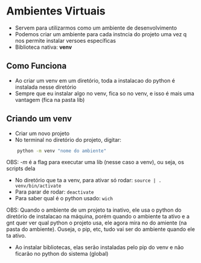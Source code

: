 # Ambientes Virtuais

- Servem para utilizarmos como um ambiente de desenvolvimento
- Podemos criar um ambiente para cada instncia do projeto uma vez q nos permite instalar versoes específicas
- Biblioteca nativa: **venv**

## Como Funciona

- Ao criar um venv em um diretório, toda a instalacao do python é instalada nesse diretório
- Sempre que eu instalar algo no venv, fica so no venv, e isso é mais uma vantagem (fica na pasta lib)

## Criando um venv

- Criar um novo projeto
- No terminal no diretório do projeto, digitar:

```bash
    python -m venv "nome do ambiente"
```

OBS: _-m_ é a flag para executar uma lib (nesse caso a venv), ou seja, os scripts dela

- No diretório que ta a venv, para ativar só rodar: `source | . venv/bin/activate`
- Para parar de rodar: `deactivate`
- Para saber qual é o python usado: `wich`

OBS: Quando o ambiente de um projeto ta inativo, ele usa o python do diretório de instalacao na máquina, porém quando o ambiente ta ativo e a gnt quer ver qual python o projeto usa, ele agora mira no do amiente (na pasta do ambiente). Ouseja, o pip, etc, tudo vai ser do ambiente quando ele ta ativo. 

- Ao instalar bibliotecas, elas serão instaladas pelo pip do venv e não ficarão no python do sistema (global)
